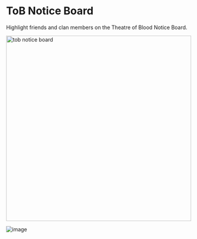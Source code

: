 # ToB Notice Board

Highlight friends and clan members on the Theatre of Blood Notice Board.

<img width="500" alt="tob notice board" src="https://user-images.githubusercontent.com/54762282/110707004-acf24b80-81c6-11eb-97ab-9a078d30591c.png">

![image](https://github.com/user-attachments/assets/638afcf1-06c7-4e5b-9933-a419214677d4)

